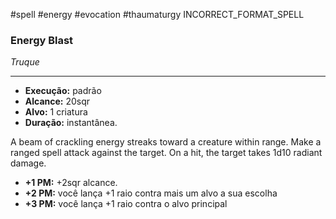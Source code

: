 #spell #energy #evocation #thaumaturgy 
INCORRECT_FORMAT_SPELL
### Energy Blast
*Truque*
___
- **Execução:** padrão
- **Alcance:** 20sqr
- **Alvo:** 1 criatura
- **Duração:** instantânea.

A beam of crackling energy streaks toward a creature within range. Make a ranged spell attack against the target. On a hit, the target takes 1d10 radiant damage. 

- **+1 PM:** +2sqr alcance.
- **+2 PM:** você lança +1 raio contra mais um alvo a sua escolha
- **+3 PM:** você lança +1 raio contra o alvo principal
